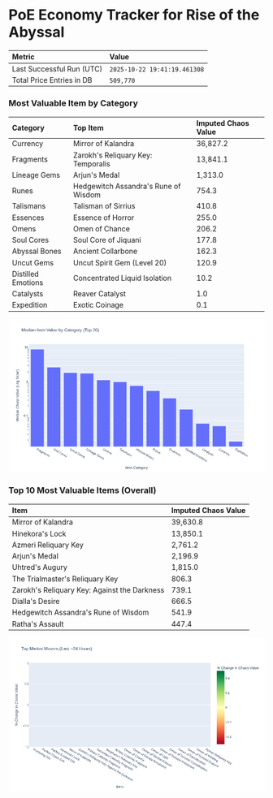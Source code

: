 # PoE Economy Tracker for Rise of the Abyssal

<!-- START_MAINTENANCE -->
| Metric | Value |
|:---|:---|
| Last Successful Run (UTC) | `2025-10-22 19:41:19.461308` |
| Total Price Entries in DB | `509,770` |

<!-- END_MAINTENANCE -->

<!-- START_DATAFRAME_DEBUG -->
<!-- END_DATAFRAME_DEBUG -->

<!-- START_CATEGORY_ANALYSIS -->
### Most Valuable Item by Category
| Category | Top Item | Imputed Chaos Value |
| :--- | :--- | :--- |
| Currency | Mirror of Kalandra | 36,827.2 |
| Fragments | Zarokh's Reliquary Key: Temporalis | 13,841.1 |
| Lineage Gems | Arjun's Medal | 1,313.0 |
| Runes | Hedgewitch Assandra's Rune of Wisdom | 754.3 |
| Talismans | Talisman of Sirrius | 410.8 |
| Essences | Essence of Horror | 255.0 |
| Omens | Omen of Chance | 206.2 |
| Soul Cores | Soul Core of Jiquani | 177.8 |
| Abyssal Bones | Ancient Collarbone | 162.3 |
| Uncut Gems | Uncut Spirit Gem (Level 20) | 120.9 |
| Distilled Emotions | Concentrated Liquid Isolation | 10.2 |
| Catalysts | Reaver Catalyst | 1.0 |
| Expedition | Exotic Coinage | 0.1 |


![Category Analysis Chart](charts/category_analysis.png)
<!-- END_ANALYSIS -->

<!-- START_ANALYSIS -->
### Top 10 Most Valuable Items (Overall)
| Item | Imputed Chaos Value |
| :--- | :--- |
| Mirror of Kalandra | 39,630.8 |
| Hinekora's Lock | 13,850.1 |
| Azmeri Reliquary Key | 2,761.2 |
| Arjun's Medal | 2,196.9 |
| Uhtred's Augury | 1,815.0 |
| The Trialmaster's Reliquary Key | 806.3 |
| Zarokh's Reliquary Key: Against the Darkness | 739.1 |
| Dialla's Desire | 666.5 |
| Hedgewitch Assandra's Rune of Wisdom | 541.9 |
| Ratha's Assault | 447.4 |


![Market Movers Chart](charts/market_movers.png)
<!-- END_ANALYSIS -->
